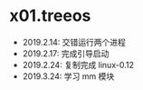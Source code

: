 # x01.treeos

- 2019.2.14: 交错运行两个进程  
- 2019.2.17: 完成引导启动
- 2019.2.24: 复制完成 linux-0.12
- 2019.3.24: 学习 mm 模块